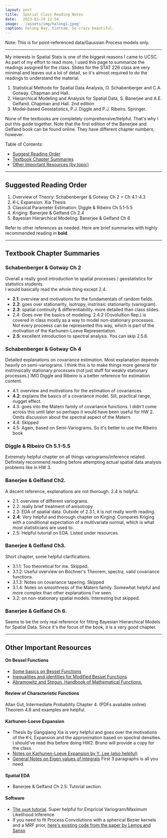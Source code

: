 ```yaml
---
layout: post
title:  Spatial Class Reading Notes
date:   2023-02-19 12:54
image:  '/assets/img/halong1.jpeg'
caption: Halong Bay, Vietnam. So crazy beautiful.
---
```


Note: This is for point-referenced data/Gaussian Process models only.

***

My interests in Spatial Stats is one of the biggest reasons I came to UCSC.
As part of my effort to read more, I used this page to summarize the readings assigned for the class.
Slides for the STAT 226 class are very minimal and leaves out a lot of detail, so it's almost required to do the readings to understand the material.

1. Statistical Methods for Spatial Data Analysis, O. Schabenberger and C.A. Gotway. Chapman and Hall.
2. Hierarchical Modeling and Analysis for Spatial Data, S. Banerjee and A.E. Gelfand. Chapman and Hall. 2nd edition
3. Model-based Geostatistics, P.J. Diggle and P.J. Ribeiro. Springer.

None of the textbooks are completely comprehensive/helpful. That's why I put this guide together.
Note that the first edition of the Banerjee and Gelfand book can be found online. They have different chapter numbers, however.

Table of Contents:
  * [Suggest Reading Order](#sec1)
  * [Textbook Chapter Summaries](#sec2)
  * [Other Important Resources (by topic)](#sec3)


***

## <a name="sec1"></a>Suggested Reading Order

1. Overview of Theory: Schabenberger & Gotway Ch 2 + Ch 4.1-4.3
2. K-L Expansion: Xia Thesis
3. Classical Parameter Estimation: Diggle & Ribeiro Ch 5.1-5.5
4. Kriging: Banerjee & Gelfand Ch 2.4
5. Bayesian Hierarchical Modeling: Banerjee & Gelfand Ch 6

Refer to other references as needed. Here are brief summaries with highly recommended reading in **bold**.


***

## <a name="sec2"></a>Textbook Chapter Summaries

### Schabenberger & Gotway Ch 2

Overall a really good introduction to spatial processes / geostatistics for statistics students.  
I would basically read the whole thing except 2.4.

* **2.1**: overview and motivations for the fundamentals of random fields.
* **2.2**: goes over stationarity, isotropy, instrinsic stationarity (variogram).
* **2.3**: spatial continuity & differentiability. more detailed than class slides.
* 2.4: Goes over the basics of modeling.  2.4.2 (Covolultion Rep.) is covered in class mostly as a way to model non-stationary processes. Not every proceess can be represented this way, which is part of the motivation of the Karhunen-Loeve Representation.
* **2.5**: excellent introduction to spectral analysis.  You can skip 2.5.6.


### Schabenberger & Gotway Ch 4

Detailed explanations on covariance estimation. Most explanation depends heavily on semi-variograms. I think this is to make things more general for instrinsically stationary processes (not just stuff for weakly stationary processes.)
IMO Diggle and Ribeiro is a better reference for estimation content.

* 4.1: overview and motivations for the estimation of covariances
* **4.2**: explains the basics of a covariance model. Sill, practical range, nugget effect.
* 4.3: goes into the Matern family of covariance functions. I didn't come across this until later so perhaps it would have been useful for HW 2. Omits discussion about the spectral aspect of the Matern.
* 4.4: Skipped
* 4.5: Again, based on Semi-Variograms.  So it's better to use the Ribeiro book


### Diggle & Ribeiro Ch 5.1-5.5

Extremely helpful chapter on all things variograms/inference related.  
Definitely recommend reading before attempting actual spatial data analysis problems like in HW 3.


### Banerjee & Gelfand Ch2.

A decent reference, explanations are not thorough. 2.4 is helpful.

* 2.1: overview of different variograms.
* 2.2: really brief treatment of anisotropy
* 2.3: EDA of spatial data.  Outside of 2.3.1, it is not really worth reading.
* **2.4**: Very helpful and thorough chapter on Kirging. Compares Kriging with a conditional expectation of a multivariate normal, which is what most statisticians are used to.
* 2.5: Helpful tutorial on EDA. Listed under resources.

### Banerjee & Gelfand Ch3.

Short chapter, some helpful clarifications.

* 3.1.1: Too theoretical for me. Skipped.
* 3.1.2: Useful overview on Bochner's Theorem, spectra, valid covariance functions.
* 3.1.3: Notes on covariance tapering. Skipped
* 3.1.4: Notes on smoothness of the Matern family.  Somewhat helpful and more complex than other explanations I've seen.
* 3.2: on non-stationary spatial models. Interesting but skipped.

### Banerjee & Gelfand Ch 6.

Seems to be the only real reference for fitting Bayesian Hierarchical Models for Spatial Data.
Since it's the focus of the book, it is a very good chapter.  



***

## <a name="sec3"></a> Other Important Resources

####  On Bessel Functions
* [Some basics on Bessel Functions](http://mhtlab.uwaterloo.ca/courses/me755/web_chap4.pdf)
* [Inequalities and identities for Modified Bessel Functions](https://www.sciencedirect.com/science/article/pii/S0022247X14005320#br0060)
* [Abramowitz and Stegun. Handbook of Mathematical Functions.](https://personal.math.ubc.ca/~cbm/aands/page_374.htm)

#### Review of Characteristic Functions

Allan Gut, Intermediate Probability Chapter 4. (PDFs available online)
Theorem 4.8 and examples are helpful.  

####  Karhunen-Loeve Expansion

* Thesis by Gangqiang Xia is very helpful and goes over the motivations of the K-L Expansion and the approximation based on spectral densities. I should've read this before doing HW2. Bruno will provide a copy for the class.
* [Notes on Karhunen-Loeve Expansion by Y. Lee (also helpful)](https://math.dartmouth.edu/~m106w19/notes/19WUQ_lec15.pdf)
* [General Notes on Eigen values of Integrals](https://encyclopediaofmath.org/wiki/Eigen_values_of_integral_operators,_numerical_methods) First 3 paragraphs is all you need.

####  Spatial EDA
* Banerjee & Gelfand Ch 2.5: Tutorial section.

####  Software

* [The `geoR` tutorial](http://www.leg.ufpr.br/geor/geoRdoc/vignette/geoRintro.pdf). Super helpful for Empricial Variogram/Maximum Likelihood Inference
* If you need to fit Process Convolutions with a spherical Bezier kernels and a MRF prior, [here's existing code from the paper by Lemos and Sanso](https://github.com/rtlemos/scallops)
